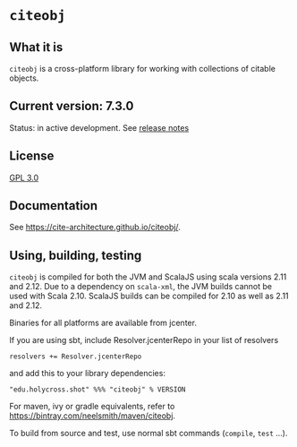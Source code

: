 # `citeobj`

## What it is

`citeobj` is a cross-platform library for working with collections of citable objects.

## Current version: 7.3.0

Status:  in active development.  See [release notes](releases.md)


## License

[GPL 3.0](https://opensource.org/licenses/gpl-3.0.html)


## Documentation

See <https://cite-architecture.github.io/citeobj/>.

## Using, building, testing

`citeobj` is compiled for both the JVM and ScalaJS using scala versions 2.11 and 2.12.  Due to a dependency on `scala-xml`, the JVM builds cannot be used with Scala 2.10.  ScalaJS builds can be compiled for 2.10 as well as 2.11 and 2.12.

Binaries for all platforms are available from jcenter.

If you are using sbt, include Resolver.jcenterRepo in your list of resolvers

    resolvers += Resolver.jcenterRepo

and add this to your library dependencies:

    "edu.holycross.shot" %%% "citeobj" % VERSION

For maven, ivy or gradle equivalents, refer to https://bintray.com/neelsmith/maven/citeobj.

To build from source and test, use normal sbt commands (`compile`, `test` ...).
